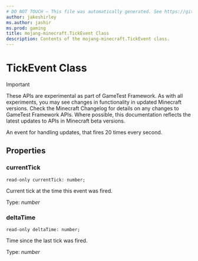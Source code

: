 ```yaml
---
# DO NOT TOUCH — This file was automatically generated. See https://github.com/Mojang/MinecraftScriptingApiDocsGenerator to modify descriptions, examples, etc.
author: jakeshirley
ms.author: jashir
ms.prod: gaming
title: mojang-minecraft.TickEvent Class
description: Contents of the mojang-minecraft.TickEvent class.
---
```

# TickEvent Class
>[!IMPORTANT]
>These APIs are experimental as part of GameTest Framework. As with all experiments, you may see changes in functionality in updated Minecraft versions. Check the Minecraft Changelog for details on any changes to GameTest Framework APIs. Where possible, this documentation reflects the latest updates to APIs in Minecraft beta versions.

An event for handling updates, that fires 20 times every second.

## Properties
### **currentTick**
`read-only currentTick: number;`

Current tick at the time this event was fired.

Type: *number*


### **deltaTime**
`read-only deltaTime: number;`

Time since the last tick was fired.

Type: *number*




